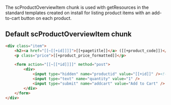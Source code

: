 The scProductOverviewItem chunk is used with getResources in the standard templates created on install for listing product items with an add-to-cart button on each product.

## Default scProductOverviewItem chunk

```` html
<div class="item">
    <h2><a href="[[~[[+id]]]]">[[+pagetitle]]</a> ([[+product_code]])</h2>
    <p class="price">[[+product_price_formatted]]</p>

    <form action="[[~[[*id]]]]" method="post">
        <div>
            <input type="hidden" name="productid" value="[[+id]]" /><!-- not needed on product detail pages itself -->
            <input type="text" name="quantity" value="1" />
            <input type="submit" name="addcart" value="Add to Cart" />
        </div>
    </form>
</div>
```` 